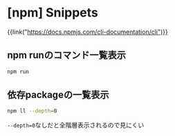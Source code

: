 # [npm] Snippets

{{link("https://docs.npmjs.com/cli-documentation/cli")}}


npm runのコマンド一覧表示
-------------------------

```bash
npm run
```

依存packageの一覧表示
---------------------

```bash
npm ll --depth=0
```

`--depth=0`なしだと全階層表示されるので見にくい
